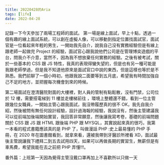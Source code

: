 ```yaml
---
title: 20220428的Aria
tags: [life]
date: 2022-04-28
---
```

<!--truncate-->
記錄一下今天參加了兩場工程師的面試。 第一場是線上面試，早上十點，透過一個有趣的線上面試系統，可以創在虛擬人像，可以移動到指定位置找面試官，面試官是一位看起來年輕的男生，一開始我先自介，說我自己沒有實務經驗但是有線上跟老師一起做完 Project 的經驗，面試官心跟我說他們公司是在管理博奕遊戲的平台，問我介不介意，當然不，因為我不想放棄任何實務的經驗。之後有被考試，關於一些基本的 CSS 跟 JS 特性，我真的表現得蠻失望的，但是也有另一種可能是我跟老師學過，但是我不知道他原來是面試官口中說的東西，但是這樣也等於是不熟悉。我們前聊了一個小時初，他跟我說二面要等到五月底，希望我有時間加強自己不足的地方，並把握每次機會到來的時候。

第二場面試在澄清醫院對面的大樓裡，對人員的管制有點鬆散，沒有門禁，公司位於 12 樓，需要搭電梯到 11 樓並走樓梯前往 ，環境上整體還不錯，看到一位主管跟幾位女職員，一開始主管心跟我面試，我沒帶履歷真的很不 OK，我先自我介紹，然後被問有無任何設計經驗，設計過海報的經驗，我說沒有，然後主管建議我可以從前端加後端開始實習，我回答非常願意，然後讓我寫考卷，基礎的前端問題關於 CSS 跟 JS 跟 HTML 跟後端 PHP 跟 MYSQL，其實說起來真的很巧，我第一本看的程式書籍應該真的是 PHP 了，叫做漫話 PHP :史上最易懂的 PHP 手冊，在 2020 年在圖書館看到，就拿來看，還被我帶到牙醫診所裡看 XD，面試最後主管說讓我下禮拜二到五去試用四天，如果可以再做長期的實習生，無薪但是有車馬費，希望我能在去之前把 PHP 弄懂!!!。

番外篇：上班第一天因為覺得主管沒戴口罩再加上不喜歡所以只做一天

